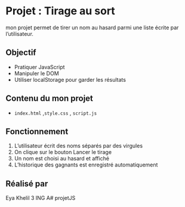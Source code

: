 
# Projet : Tirage au sort
mon projet permet de tirer un nom au hasard parmi une liste écrite par l’utilisateur.
## Objectif
- Pratiquer JavaScript
- Manipuler le DOM
- Utiliser localStorage pour garder les résultats
## Contenu du mon projet
- `index.html` ,`style.css` , `script.js`
## Fonctionnement
1. L’utilisateur écrit des noms séparés par des virgules
2. On clique sur le bouton Lancer le tirage
3. Un nom est choisi au hasard et affiché
4. L’historique des gagnants est enregistré automatiquement
## Réalisé par
 Eya Khelil 3 ING A#   p r o j e t J S  
 
